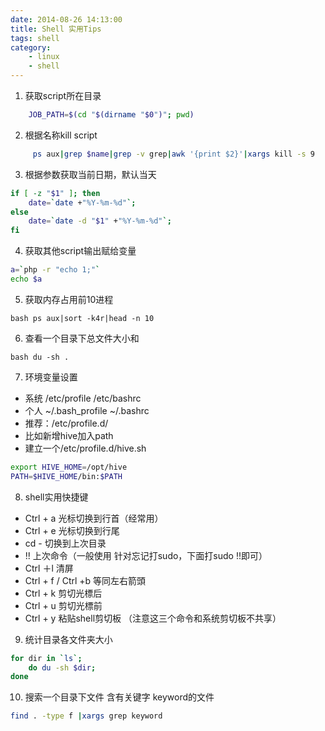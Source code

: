 ```yaml
---
date: 2014-08-26 14:13:00
title: Shell 实用Tips
tags: shell
category: 
    - linux
    - shell
---
```


1. 获取script所在目录
```bash
    JOB_PATH=$(cd "$(dirname "$0")"; pwd)
 ```
2. 根据名称kill script
```bash
     ps aux|grep $name|grep -v grep|awk '{print $2}'|xargs kill -s 9
 ```
3. 根据参数获取当前日期，默认当天
```bash 
if [ -z "$1" ]; then
    date=`date +"%Y-%m-%d"`;
else
    date=`date -d "$1" +"%Y-%m-%d"`;
fi
```
4. 获取其他script输出赋给变量
```bash
a=`php -r "echo 1;"`
echo $a
```
5. 获取内存占用前10进程
```
bash ps aux|sort -k4r|head -n 10
```
6. 查看一个目录下总文件大小和
```
bash du -sh .
```
7. 环境变量设置

* 系统 /etc/profile /etc/bashrc
* 个人 ~/.bash_profile ~/.bashrc
* 推荐：/etc/profile.d/
* 比如新增hive加入path
* 建立一个/etc/profile.d/hive.sh

```bash
export HIVE_HOME=/opt/hive
PATH=$HIVE_HOME/bin:$PATH
```


8. shell实用快捷键

* Ctrl + a 光标切换到行首（经常用）
* Ctrl + e 光标切换到行尾
* cd - 切换到上次目录
* !! 上次命令（一般使用 针对忘记打sudo，下面打sudo !!即可）
* Ctrl ＋l 清屏
* Ctrl + f / Ctrl +b 等同左右箭頭
* Ctrl + k 剪切光標后
* Ctrl + u 剪切光標前
* Ctrl + y 粘贴shell剪切板 （注意这三个命令和系统剪切板不共享）


9. 统计目录各文件夹大小 
```bash
for dir in `ls`;
    do du -sh $dir;
done
```


10. 搜索一个目录下文件 含有关键字 keyword的文件
```bash
find . -type f |xargs grep keyword
```